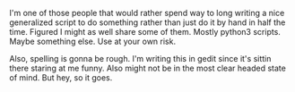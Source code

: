 I'm one of those people that would rather spend way to long writing a nice generalized script to do something rather than just do it by hand in half the time.  Figured I might as well share some of them.  Mostly python3 scripts.  Maybe something else.  Use at your own risk.  


Also, spelling is gonna be rough.  I'm writing this in gedit since it's sittin there staring at me funny.   Also might not be in the most clear headed state of mind.  But hey, so it goes.

